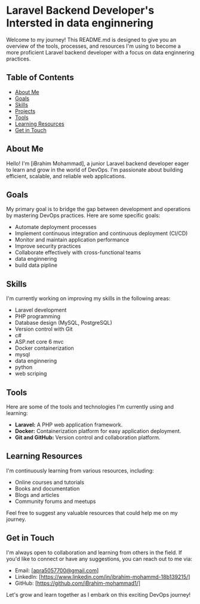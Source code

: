 # Laravel Backend Developer's Intersted in data enginnering 

Welcome to my  journey! This README.md is designed to give you an overview of the tools, processes, and resources I'm using to become a more proficient Laravel backend developer with a focus on data enginnering  practices.

## Table of Contents
- [About Me](#about-me)
- [Goals](#goals)
- [Skills](#skills)
- [Projects](#projects)
- [Tools](#tools)
- [Learning Resources](#learning-resources)
- [Get in Touch](#get-in-touch)

## About Me
Hello! I'm [iBrahim Mohammad], a junior Laravel backend developer eager to learn and grow in the world of DevOps. I'm passionate about building efficient, scalable, and reliable web applications.

## Goals
My primary goal is to bridge the gap between development and operations by mastering DevOps practices. Here are some specific goals:
- Automate deployment processes
- Implement continuous integration and continuous deployment (CI/CD)
- Monitor and maintain application performance
- Improve security practices
- Collaborate effectively with cross-functional teams
- data enginnering
- build data pipline

## Skills
I'm currently working on improving my skills in the following areas:
- Laravel development
- PHP programming
- Database design (MySQL, PostgreSQL)
- Version control with Git
- c#
- ASP.net core 6 mvc
- Docker containerization
- mysql
- data enginnering
- python
- web scriping




## Tools
Here are some of the tools and technologies I'm currently using and learning:
- **Laravel:** A PHP web application framework.
- **Docker:** Containerization platform for easy application deployment.
- **Git and GitHub:** Version control and collaboration platform.

## Learning Resources
I'm continuously learning from various resources, including:
- Online courses and tutorials
- Books and documentation
- Blogs and articles
- Community forums and meetups

Feel free to suggest any valuable resources that could help me on my journey.

## Get in Touch
I'm always open to collaboration and learning from others in the field. If you'd like to connect or have any suggestions, you can reach out to me via:
- Email: [apra5057700@gmail.com]
- LinkedIn: [https://www.linkedin.com/in/ibrahim-mohammd-18b139215/]
- GitHub: [https://github.com/iBrahim-mohammad1/]

Let's grow and learn together as I embark on this exciting DevOps journey!
